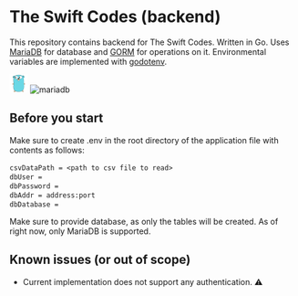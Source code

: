 # The Swift Codes (backend)
This repository contains backend for The Swift Codes.
Written in Go. Uses [MariaDB](https://github.com/mariadb) for database and [GORM](https://gorm.io/) for operations on it.
Environmental variables are implemented with [godotenv](https://github.com/joho/godotenv).

<img src="https://raw.githubusercontent.com/devicons/devicon/master/icons/go/go-original.svg" alt="go" width="32" height="32"/> <img src="https://www.vectorlogo.zone/logos/mariadb/mariadb-icon.svg" alt="mariadb" width="32" height="32"/>

## Before you start
Make sure to create .env in the root directory of the application file with contents as follows:
```
csvDataPath = <path to csv file to read>
dbUser =
dbPassword =
dbAddr = address:port
dbDatabase =
```
Make sure to provide database, as only the tables will be created. As of right now, only MariaDB is supported.

## Known issues (or out of scope)
- Current implementation does not support any authentication. ⚠️

